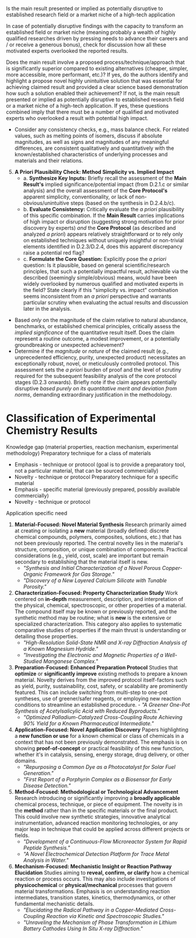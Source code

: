 
Is the main result presented or implied as potentially disruptive to established research field or a market niche of a high-tech application 

In case of potentially disruptive findings with the capacity to transform an established field or market niche (meaning probably a wealth of highly qualified researches driven by pressing needs to advance their careers and / or receive a generous bonus), check for discussion how all these motivated experts overlooked the reported results.


Does the main result involve a proposed process/technique/approach that is significantly superior compared to existing alternatives (cheaper, simpler, more accessible, more performant, etc.)? If yes, do the authors identify and highlight a propose novel highly unintuitive solution that was essential for achieving claimed result and provided a clear science based demonstration how such a solution enabled their achievement? If not, is the main result presented or implied as potentially disruptive to established research field or a market niche of a high-tech application. If yes, these questions combined imply that there must be a number of qualified and motivated experts who overlooked a result with potential high impact.


- Consider any consistency checks, e.g., mass balance check. For related values, such as melting points of isomers, discuss if absolute magnitudes, as well as signs and magnitudes of any meaningful differences, are consistent qualitatively and quantitatively with the known/established characteristics of underlying processes and materials and their relations.

5. **A Priori Plausibility Check: Method Simplicity vs. Implied Impact**
    - a.  **Synthesize Key Inputs:** Briefly recall the assessment of the **Main Result's** implied significance/potential impact (from D.2.1.c or similar analysis) and the overall assessment of the **Core Protocol's** apparent simplicity, conventionality, or lack of non-obvious/unintuitive steps (based on the synthesis in D.2.4.b/c).
    - b.  **Evaluate Consistency:** Critically evaluate the *a priori* plausibility of this specific combination. If the **Main Result** carries implications of high impact or disruption (suggesting strong motivation for prior discovery by experts) *and* the **Core Protocol** (as described and analyzed *a priori*) appears relatively straightforward or to rely only on established techniques without uniquely insightful or non-trivial elements identified in D.2.3/D.2.4, does this apparent discrepancy raise a potential red flag?
    - c.  **Formulate the Core Question:** Explicitly pose the *a priori* question: Is it plausible, based on general scientific/research principles, that such a potentially impactful result, achievable via the described (seemingly simple/obvious) means, would have been widely overlooked by numerous qualified and motivated experts in the field? State clearly if this "simplicity vs. impact" combination seems inconsistent from an *a priori* perspective and warrants particular scrutiny when evaluating the actual results and discussion later in the analysis.

- Based _only_ on the magnitude of the claim relative to natural abundance, benchmarks, or established chemical principles, critically assess the _implied significance_ of the quantitative result itself. Does the claim represent a routine outcome, a modest improvement, or a potentially groundbreaking or unexpected achievement?
- Determine if the _magnitude_ or _nature_ of the claimed result (e.g., unprecedented efficiency, purity, unexpected product) necessitates an exceptionally robust, novel, or meticulously controlled protocol. This assessment sets the _a priori_ burden of proof and the level of scrutiny required for the subsequent feasibility analysis of the core protocol stages (D.2.3 onwards). Briefly note if the claim appears potentially disruptive _based purely on its quantitative merit and deviation from norms_, demanding extraordinary justification in the methodology.



# **Classification of Experimental Chemistry Results**

Knowledge gap (material properties, reaction mechanism, experimental methodology)
Preparatory technique for a class of materials
- Emphasis - technique or protocol (goal is to provide a preparatory tool, not a particular material, that can be sourced commercially)
- Novelty - technique or protocol
Preparatory technique for a specific material
- Emphasis - specific material (previously prepared, possibly available commercially)
- Novelty - technique or protocol

Application specific need

1. **Material-Focused: Novel Material Synthesis**
    Research primarily aimed at creating or isolating a **new** material (broadly defined: discrete chemical compounds, polymers, composites, solutions, etc.) that has not been previously reported. The central novelty lies in the material's structure, composition, or unique combination of components. Practical considerations (e.g., yield, cost, scale) are important but remain secondary to establishing that the material itself is new.
    - *"Synthesis and Initial Characterization of a Novel Porous Copper-Organic Framework for Gas Storage."*  
    - *"Discovery of a New Layered Calcium Silicate with Tunable Porosity."*  
2. **Characterization-Focused: Property Characterization Study**
    Work centered on **in-depth** measurement, description, and interpretation of the physical, chemical, spectroscopic, or other properties of a material. The compound itself may be known or previously reported, and the synthetic method may be routine; what is **new** is the extensive or specialized characterization. This category also applies to systematic comparative studies of properties if the main thrust is understanding or detailing those properties.
    - *"High-Resolution Solid-State NMR and X-ray Diffraction Analysis of a Known Magnesium Hydride."*  
    - *"Investigating the Electronic and Magnetic Properties of a Well-Studied Manganese Complex."*  
3. **Preparation-Focused: Enhanced Preparation Protocol**
    Studies that **optimize** or **significantly improve** existing methods to prepare a known material. Novelty derives from the improved protocol itself-factors such as yield, purity, sustainability, cost, safety, or scalability are prominently featured. This can include switching from multi-step to one-pot syntheses, use of greener/safer reagents, or employing new reaction conditions to streamline an established procedure.
       - *"A Greener One-Pot Synthesis of Acetylsalicylic Acid with Reduced Byproducts."*  
    - *"Optimized Palladium-Catalyzed Cross-Coupling Route Achieving 90% Yield for a Known Pharmaceutical Intermediate."*  
4. **Application-Focused: Novel Application Discovery**
    Papers highlighting a **new function or use** for a known chemical or class of chemicals in a context that has not been previously demonstrated. The emphasis is on showing **proof-of-concept** or practical feasibility of this new function, whether it's in catalysis, sensing, energy storage, drug delivery, or other domains.
    - *"Repurposing a Common Dye as a Photocatalyst for Solar Fuel Generation."*  
    - *"First Report of a Porphyrin Complex as a Biosensor for Early Disease Detection."*  
5. **Method-Focused: Methodological or Technological Advancement**
    Research introducing or significantly improving a **broadly applicable** chemical process, technique, or piece of equipment. The novelty is in the **method** rather than in the specific materials or the final product. This could involve new synthetic strategies, innovative analytical instrumentation, advanced reaction monitoring technologies, or any major leap in technique that could be applied across different projects or fields.
    - *"Development of a Continuous-Flow Microreactor System for Rapid Peptide Synthesis."*  
    - *"A Novel Electrochemical Detection Platform for Trace Metal Analysis in Water."*  
6. **Mechanism-Focused: Mechanistic Insight or Reaction Pathway Elucidation**
    Studies aiming to **reveal, confirm, or clarify** how a chemical reaction or process occurs. This may also include investigations of **physicochemical** or **physical/mechanical** processes that govern material transformations. Emphasis is on understanding reaction intermediates, transition states, kinetics, thermodynamics, or other fundamental mechanistic details.
    - *"Elucidating the Radical Pathway in a Copper-Mediated Cross-Coupling Reaction via Kinetic and Spectroscopic Studies."*  
    - *"Unraveling the Mechanism of Phase Transformation in Lithium Battery Cathodes Using In Situ X-ray Diffraction."*  
